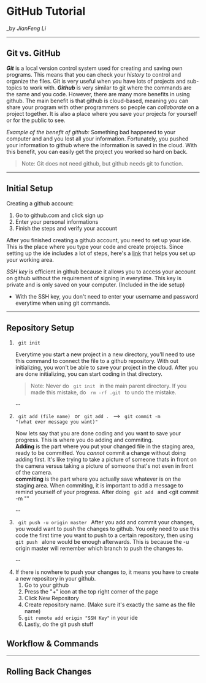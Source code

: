 # GitHub Tutorial

_by _JianFeng Li_

---
## Git vs. GitHub

_**Git**_ is a local version control system used for creating and saving own
programs. This means that you can check your *history* to control and organize
the files. Git is very useful when you have lots of projects and sub-topics to
work with.
_**Github**_ is very similar to git where the commands are the same and you code.
However, there are many more benefits in using github. The main benefit is that
github is cloud-based, meaning you can share your program with other programmers
so people can *collaborate* on a project together. It is also a place where you
save your projects for yourself or for the public to see.
</p>

 _Example of the benefit of github:_ Something bad happened to your computer
 and and you lost all your information. Fortunately, you pushed your information
 to github where the information is saved in the cloud. With this benefit, you
 can easily get the project you worked so hard on back.

>Note: Git does not need github, but github needs git to function.

---
## Initial Setup

Creating a github account:
1. Go to github.com and click sign up
2. Enter your personal informations
3. Finish the steps and verify your account

After you finished creating a github account, you need to set up your ide. This
is the place where you type your code and create projects.
Since setting up the ide includes a lot of steps, here's a
[link](https://github.com/hstatsep/ide50) that helps
you set up your working area.

*SSH key* is efficient in github because it allows you to access your account on
github without the requirement of signing in everytime. This key is private and
is only saved on your computer. (Included in the ide setup)
- With the SSH key, you don't need to enter your username and password everytime
when using git commands.
---

## Repository Setup
<ol>
<li> <code> git init </code>  

 Everytime you start a new project in a new directory, you'll need to use this command 
to connect the file to a github repository. With out initializing, you won't be able 
to save your project in the cloud. After you are done initializing, you can start 
coding in that directory. 
> Note: Never do <code> git init </code> in the main parent directory. If you made this 
mistake, do <code> rm -rf .git </code> to undo the mistake.  

--
<li> <code> git add (file name) </code> or <code> git add . </code>  --> <code> git commit -m 
"(what ever message you want)" </code>  

 Now lets say that you are done coding and you want to save your progress. This is where you 
do adding and commiting.   
**Adding** is the part where you put your changed file in the staging area, 
ready to be committed. You *cannot* commit a change without doing adding first. It's like 
trying to take a picture of someone thats in front on the camera versus taking a picture 
of someone that's not even in front of the camera.   
**commiting** is the part where you actually save whatever is on the staging area. 
When commiting, it is important to add a message to remind yourself of your progress. 
After doing <code> git add </code> and <git commit -m ""  

--
<li> <code> git push -u origin master </code>  
After you add and commit your changes, you would want to push the changes to github.
You only need to use this code the first time you want to push to a certain repository, 
then using <code> git push </code> alone would be enough afterwards. This is because 
the -u origin master will remember which branch to push the changes to. 

--
<li> If there is nowhere to push your changes to, it means you have to create a new 
repository in your github.  
 <ol>
  <li> Go to your github 
  <li> Press the "+" icon at the top right corner of the page
  <li> Click New Repository
  <li> Create repository name. (Make sure it's exactly the same as the file name)
  <li> <code>git remote add origin "SSH Key"</code> in your ide
  <li> Lastly, do the git push stuff
 </ol>
</ol>


## Workflow & Commands

---
## Rolling Back Changes
